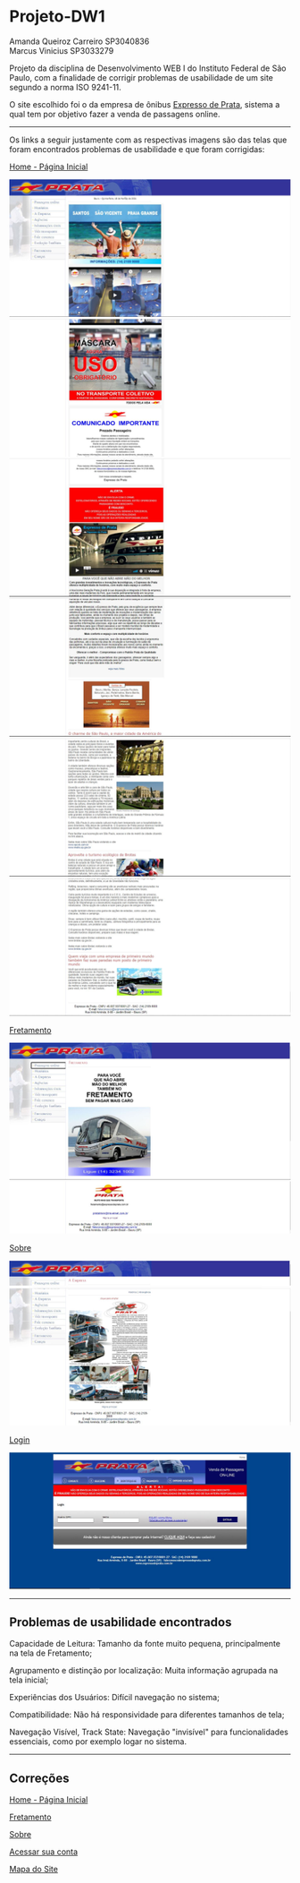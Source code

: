 # Projeto-DW1

Amanda Queiroz Carreiro SP3040836<br>
Marcus Vinicius SP3033279

Projeto da disciplina de Desenvolvimento WEB I do Instituto Federal de São Paulo, com a finalidade de corrigir  problemas de usabilidade de um site segundo a norma ISO 9241-11.

O site escolhido foi o da empresa de ônibus <a href="http://www.expressodeprata.com.br/">Expresso de Prata</a>, sistema a qual tem por objetivo fazer a venda de passagens online.

<hr>

Os links a seguir justamente com as respectivas imagens são das telas que foram encontrados problemas de usabilidade e que foram corrigidas: 

<p><a href="http://www.expressodeprata.com.br/">Home - Página Inicial</a></p>
<img src="images/home1.JPG">
<img src="images/home2.JPG">
<img src="images/home3.JPG">
<img src="images/home4.JPG">
<img src="images/home5.JPG">
<img src="images/home6.JPG">

<p><a href="http://www.expressodeprata.com.br/fretamento.php">Fretamento</a></p>
<img src="images/fretamento1.JPG">
<img src="images/fretamento2.JPG">

<p><a href="http://www.expressodeprata.com.br/empresa.php">Sobre</a></p>
<img src="images/sobre1.JPG">
<img src="images/sobre2.JPG">

<p><a href="https://vendas.expressodeprata.com.br/cgi-bin/br5.cgi?op=hist">Login</a></p>
<img src="images/login1.JPG">


<hr>
<h2>Problemas de usabilidade encontrados</h2>
<p>Capacidade de Leitura: Tamanho da fonte muito pequena, principalmente na tela de Fretamento;</p>
<p>Agrupamento e distinção por localização: Muita informação agrupada na tela inicial;</p>
<p>Experiências dos Usuários: Difícil navegação no sistema;</p>
<p>Compatibilidade: Não há responsividade para diferentes tamanhos de tela;</p>
<p>Navegação Visível, Track State: Navegação "invisível" para funcionalidades essenciais, como por exemplo logar no sistema.</p>

<hr>
<h2>Correções</h2>
<p><a href="index.html">Home - Página Inicial</a></p>
<p><a href="fretamento.html">Fretamento</a></p>
<p><a href="sobre.html">Sobre</a></p>
<p><a href="login.html">Acessar sua conta</a></p>
<p><a href="mapadosite.html">Mapa do Site</a></p>
